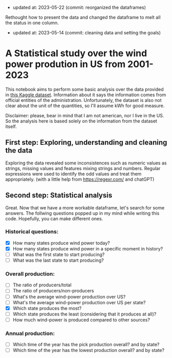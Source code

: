 - updated at: 2023-05-22 (commit: reorganized the dataframes)

Rethought how to present the data and changed the dataframe to melt all the status in one column.

- updated at: 2023-05-14 (commit: cleaning data and setting the goals)


# A Statistical study over the wind power prodution in US from 2001-2023

This notebook aims to perform some basic analysis over the data provided in [this Kaggle dataset](https://www.kaggle.com/datasets/henriupton/wind-power-production-us-2001-2023). Information about it says the information comes from official entities of the administration. Unfortunately, the dataset is also not clear about the unit of the quantities, so I'll assume kWh for good measure.

Disclaimer: please, bear in mind that I am not american, nor I live in the US. So the analysis here is based solely on the information from the dataset itself. 

## First step: Exploring, understanding and cleaning the data

Exploring the data revealed some inconsistences such as numeric values as strings, missing values and features mixing strings and numbers. Regular expressions were used to identify the odd values and treat them appropriately. (with a little help from https://regexr.com/ and chatGPT)
 
## Second step: Statistical analysis

Great. Now that we have a more workable dataframe, let's search for some answers. The follwing questions popped up in my mind while writing this code. Hopefully, you can make different ones.

### Historical questions:
- [X] How many states produce wind power today?
- [X] How many states produce wind power in a specific moment in history?
- [ ] What was the first state to start producing?
- [ ] What was the last state to start producing?

### Overall production:
- [ ] The ratio of producers/total
- [ ] The ratio of producers/non-producers
- [ ] What's the average wind-power production over US?
- [ ] What's the average wind-power production over US per state?
- [X] Which state produces the most?
- [ ] Which state produces the least (considering that it produces at all)?
- [ ] How much wind-power is produced compared to other sources?

### Annual production:
- [ ] Which time of the year has the pick production overall? and by state?
- [ ] Which time of the year has the lowest production overall? and by state?
